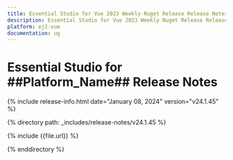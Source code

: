```yaml
---
title: Essential Studio for Vue 2023 Weekly Nuget Release Release Notes  
description: Essential Studio for Vue 2023 Weekly Nuget Release Release Notes  
platform: ej2-vue
documentation: ug
---
```


# Essential Studio for  ##Platform_Name##   Release Notes  

{% include release-info.html date="January 08, 2024"  version="v24.1.45" %} 

{% directory path: _includes/release-notes/v24.1.45 %}

{% include {{file.url}} %}

{% enddirectory %}